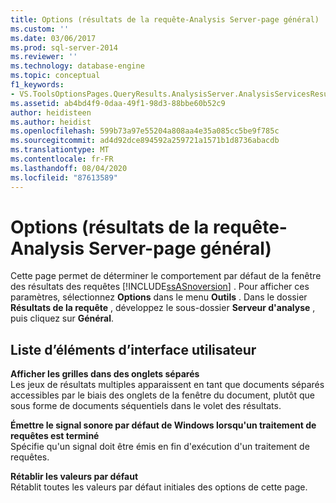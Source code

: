 ```yaml
---
title: Options (résultats de la requête-Analysis Server-page général) | Microsoft Docs
ms.custom: ''
ms.date: 03/06/2017
ms.prod: sql-server-2014
ms.reviewer: ''
ms.technology: database-engine
ms.topic: conceptual
f1_keywords:
- VS.ToolsOptionsPages.QueryResults.AnalysisServer.AnalysisServicesResulstsGeneral
ms.assetid: ab4bd4f9-0daa-49f1-98d3-88bbe60b52c9
author: heidisteen
ms.author: heidist
ms.openlocfilehash: 599b73a97e55204a808aa4e35a085cc5be9f785c
ms.sourcegitcommit: ad4d92dce894592a259721a1571b1d8736abacdb
ms.translationtype: MT
ms.contentlocale: fr-FR
ms.lasthandoff: 08/04/2020
ms.locfileid: "87613589"
---
```

# <a name="options-query-results-analysis-server-general-page"></a>Options (résultats de la requête-Analysis Server-page général)
  Cette page permet de déterminer le comportement par défaut de la fenêtre des résultats des requêtes [!INCLUDE[ssASnoversion](../includes/ssasnoversion-md.md)] . Pour afficher ces paramètres, sélectionnez **Options** dans le menu **Outils** . Dans le dossier **Résultats de la requête** , développez le sous-dossier **Serveur d'analyse** , puis cliquez sur **Général**.  
  
## <a name="ui-element-list"></a>Liste d’éléments d’interface utilisateur  
 **Afficher les grilles dans des onglets séparés**  
 Les jeux de résultats multiples apparaissent en tant que documents séparés accessibles par le biais des onglets de la fenêtre du document, plutôt que sous forme de documents séquentiels dans le volet des résultats.  
  
 **Émettre le signal sonore par défaut de Windows lorsqu'un traitement de requêtes est terminé**  
 Spécifie qu'un signal doit être émis en fin d'exécution d'un traitement de requêtes.  
  
 **Rétablir les valeurs par défaut**  
 Rétablit toutes les valeurs par défaut initiales des options de cette page.  
  
  
